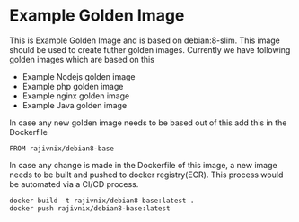 # Example Golden Image

This is Example Golden Image and is based on debian:8-slim. This image should be used to
create futher golden images. Currently we have following golden images which are based on this
* Example Nodejs golden image
* Example php golden image
* Example nginx golden image
* Example Java golden image

In case any new golden image needs to be based out of this add this in the Dockerfile

```
FROM rajivnix/debian8-base
```

In case any change is made in the Dockerfile of this image, a new image needs to be built and pushed to
docker registry(ECR). This process would be automated via a CI/CD process.

```
docker build -t rajivnix/debian8-base:latest .
docker push rajivnix/debian8-base:latest
```